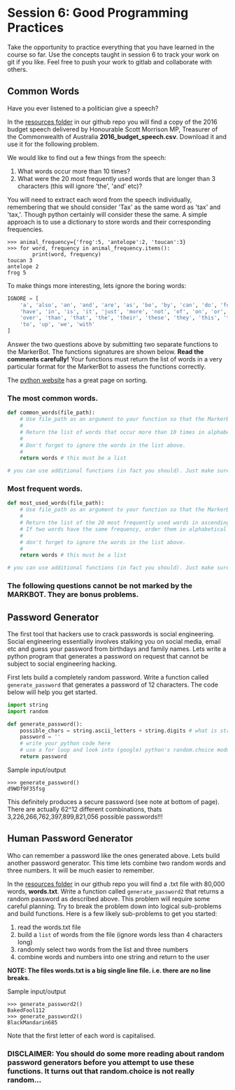 # Session 6: Good Programming Practices

Take the opportunity to practice everything that you have learned in the course so far. Use the concepts taught in session 6 to track your work on git if you like. Feel free to push your work to gitlab and collaborate with others.


## Common Words

Have you ever listened to a politician give a speech?

In the [resources folder](https://github.com/ArupAus/lunchtimepython/tree/2017/Session6/Resources) in our github repo you will find a copy of the 2016 budget speech delivered by Honourable Scott Morrison MP, Treasurer of the Commonwealth of Australia **2016_budget_speech.csv**. Download it and use it for the following problem.

We would like to find out a few things from the speech:

1. What words occur more than 10 times?
2. What were the 20 most frequently used words that are longer than 3 characters (this will ignore 'the', 'and' etc)?


You will need to extract each word from the speech individually, remembering that we should consider 'Tax' as the same word as 'tax' and 'tax,'. Though python certainly will consider these the same. A simple approach is to use a dictionary to store words and their corresponding frequencies.

```
>>> animal_frequency={'frog':5, 'antelope':2, 'toucan':3}
>>> for word, frequency in animal_frequency.items():
        print(word, frequency)
toucan 3
antelope 2
frog 5
```

To make things more interesting, lets ignore the boring words:

```py
IGNORE = [
    'a', 'also', 'an', 'and', 'are', 'as', 'be', 'by', 'can', 'do', 'for', 'from',
    'have', 'in', 'is', 'it', 'just', 'more', 'not', 'of', 'on', 'or', 'our',
    'over', 'than', 'that', 'the', 'their', 'these', 'they', 'this', 'those',
    'to', 'up', 'we', 'with'
]
```

Answer the two questions above by submitting two separate functions to the MarkerBot. The functions signatures are shown below. **Read the comments carefully!** Your functions must return the list of words in a very particular format for the MarkerBot to assess the functions correctly.

The [python website](https://docs.python.org/3/howto/sorting.html#sortinghowto) has a great page on sorting.

### The most common words.
```py
def common_words(file_path):
    # Use file_path as an argument to your function so that the MarkerBot can assess your answer.
    #
    # Return the list of words that occur more than 10 times in alphabetical order.
    #
    # Don't forget to ignore the words in the list above.
    #
    return words # this must be a list

# you can use additional functions (in fact you should). Just make sure you submit the two functions above without changing the name of these functions.
```

### Most frequent words.
```py
def most_used_words(file_path):
    # Use file_path as an argument to your function so that the MarkerBot can assess your answer.
    #
    # Return the list of the 20 most frequently used words in ascending order (from least commone to most common).
    # If two words have the same frequency, order them in alphabetical order.
    #
    # don't forget to ignore the words in the list above.
    #
    return words # this must be a list

# you can use additional functions (in fact you should). Just make sure you submit the two functions above without changing the name of these functions.
```

### The following questions cannot be not marked by the MARKBOT. They are bonus problems.

## Password Generator

The first tool that hackers use to crack passwords is social engineering. Social engineering essentially involves stalking you on social media, email etc and guess your password from birthdays and family names. Lets write a python program that generates a password on request that cannot be subject to social engineering hacking.

First lets build a completely random password. Write a function called `generate_password` that generates a password of 12 characters. The code below will help you get started.

```py
import string
import random

def generate_password():
    possible_chars = string.ascii_letters + string.digits # what is string.ascii_letters and string.digits ?
    password = ''
    # write your python code here
    # use a for loop and look into (google) python's random.choice module
    return password

```

Sample input/output
```
>>> generate_password()
d9WDf9F35fsg
```

This definitely produces a secure password (see note at bottom of page). There are actually 62^12 different combinations, thats 3,226,266,762,397,899,821,056 possible passwords!!!

## Human Password Generator

Who can remember a password like the ones generated above. Lets build another password generator. This time lets combine two random words and three numbers. It will be much easier to remember.

In the [resources folder](https://github.com/ArupAus/lunchtimepython/tree/2017/Session6/Resources) in our github repo you will find a .txt file with 80,000 words, **words.txt**. Write a function called `generate_password2` that returns a random password as described above. This problem will require some careful planning. Try to break the problem down into logical sub-problems and build functions. Here is a few likely sub-problems to get you started:

1. read the words.txt file
2. build a `list` of words from the file (ignore words less than 4 characters long)
3. randomly select two words from the list and three numbers
4. combine words and numbers into one string and return to the user

**NOTE: The files words.txt is a big single line file. i.e. there are no line breaks.**

Sample input/output
```
>>> generate_password2()
BakedFool112
>>> generate_password2()
BlackMandarin685
```

Note that the first letter of each word is capitalised.

### DISCLAIMER: You should do some more reading about random password generators before you attempt to use these functions. It turns out that random.choice is not really random...